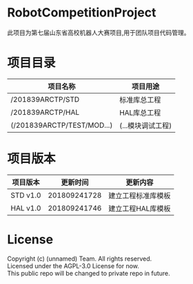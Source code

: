 # RobotCompetitionProject 
此项目为第七届山东省高校机器人大赛项目,用于团队项目代码管理。

# 项目目录  
|项目名称|项目用途| 
|-|-| 
|/201839ARCTP/STD|标准库总工程| 
|/201839ARCTP/HAL|HAL库总工程| 
|(/201839ARCTP/TEST/MOD...)|(...模块调试工程)| 

# 项目版本  
|项目版本|更新时间|更新内容| 
|-|-|-| 
|STD v1.0|201809241728|建立工程标准库模板| 
|HAL v1.0|201809241746|建立工程HAL库模板| 

# License 
Copyright (c) (unnamed) Team. All rights reserved.  
Licensed under the AGPL-3.0 License for now.  
This public repo will be changed to private repo in future.  
